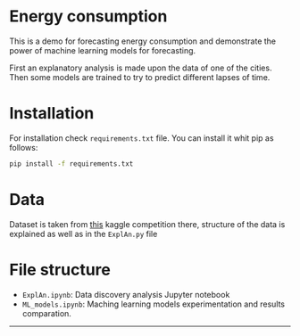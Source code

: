 # Energy consumption

This is a demo for forecasting energy consumption and demonstrate the power of machine learning models for forecasting. 

First an explanatory analysis is made upon the data of one of the cities. Then some models are trained to try to predict different lapses of time.

# Installation
For installation check `requirements.txt` file. You can install it whit pip as follows:
```bash
pip install -f requirements.txt
```

# Data
Dataset is taken from [this](https://www.kaggle.com/robikscube/hourly-energy-consumption) kaggle competition there, structure of the data is explained as well as in the 
`ExplAn.py` file

# File structure

- `ExplAn.ipynb`: Data discovery analysis Jupyter notebook
- `ML_models.ipynb`: Maching learning models experimentation and results comparation.

--------------------



